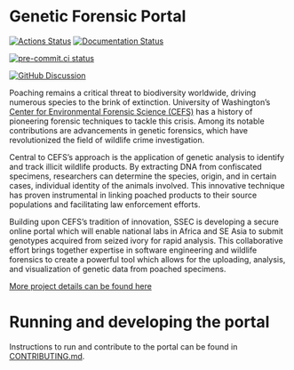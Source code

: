 # Genetic Forensic Portal

[![Actions Status][actions-badge]][actions-link]
[![Documentation Status][rtd-badge]][rtd-link]

[![pre-commit.ci status](https://results.pre-commit.ci/badge/github/uw-ssec/genetic-forensic-portal/main.svg)](https://results.pre-commit.ci/latest/github/uw-ssec/genetic-forensic-portal/main)

[![GitHub Discussion][github-discussions-badge]][github-discussions-link]

Poaching remains a critical threat to biodiversity worldwide, driving numerous
species to the brink of extinction. University of Washington’s
[Center for Environmental Forensic Science (CEFS)](https://cefs.uw.edu/) has a
history of pioneering forensic techniques to tackle this crisis. Among its
notable contributions are advancements in genetic forensics, which have
revolutionized the field of wildlife crime investigation.

Central to CEFS’s approach is the application of genetic analysis to identify
and track illicit wildlife products. By extracting DNA from confiscated
specimens, researchers can determine the species, origin, and in certain cases,
individual identity of the animals involved. This innovative technique has
proven instrumental in linking poached products to their source populations and
facilitating law enforcement efforts.

Building upon CEFS’s tradition of innovation, SSEC is developing a secure online
portal which will enable national labs in Africa and SE Asia to submit genotypes
acquired from seized ivory for rapid analysis. This collaborative effort brings
together expertise in software engineering and wildlife forensics to create a
powerful tool which allows for the uploading, analysis, and visualization of
genetic data from poached specimens.

[More project details can be found here](https://escience.washington.edu/genetic-forensics-streamlining-poaching-investigations/)

# Running and developing the portal

Instructions to run and contribute to the portal can be found in
[CONTRIBUTING.md](CONTRIBUTING.md).

<!-- SPHINX-START -->

<!-- prettier-ignore-start -->
[actions-badge]:            https://github.com/uw-ssec/genetic-forensic-portal/workflows/CI/badge.svg
[actions-link]:             https://github.com/uw-ssec/genetic-forensic-portal/actions
[github-discussions-badge]: https://img.shields.io/static/v1?label=Discussions&message=Ask&color=blue&logo=github
[github-discussions-link]:  https://github.com/uw-ssec/genetic-forensic-portal/discussions
[rtd-badge]:                https://readthedocs.org/projects/genetic-forensic-portal/badge/?version=latest
[rtd-link]:                 https://genetic-forensic-portal.readthedocs.io/en/latest/?badge=latest

<!-- prettier-ignore-end -->
